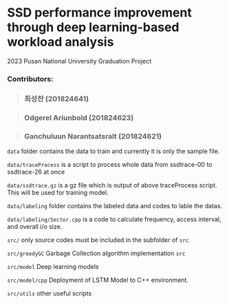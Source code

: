 # SSD performance improvement through deep learning-based workload analysis
2023 Pusan National University Graduation Project


### Contributors: 
> ### 최성찬 (201824641)

> ### Odgerel Ariunbold (201824623)

> ### Ganchuluun Narantsatsralt (201824621)

```data``` folder contains the data to train and currently it is only the sample file. 

  ```data/traceProcess``` is a script to process whole data from ssdtrace-00 to ssdtrace-26 at once

  ```data/ssdtrace.gz``` is a gz file which is output of above traceProcess script. This will be used for training model.

  ```data/labeling``` folder contains the labeled data and codes to lable the datas.

  ```data/labeling/Sector.cpp``` is a code to calculate frequency, access interval, and overall i/o size.

```src/``` only source codes must be included in the subfolder of ```src```   

```src/greedyGC``` Garbage Collection algorithm implementation ```src```


```src/model``` Deep learning models

```src/model/cpp``` Deployment of LSTM Model to C++ environment. 

```src/utils``` other useful scripts 
